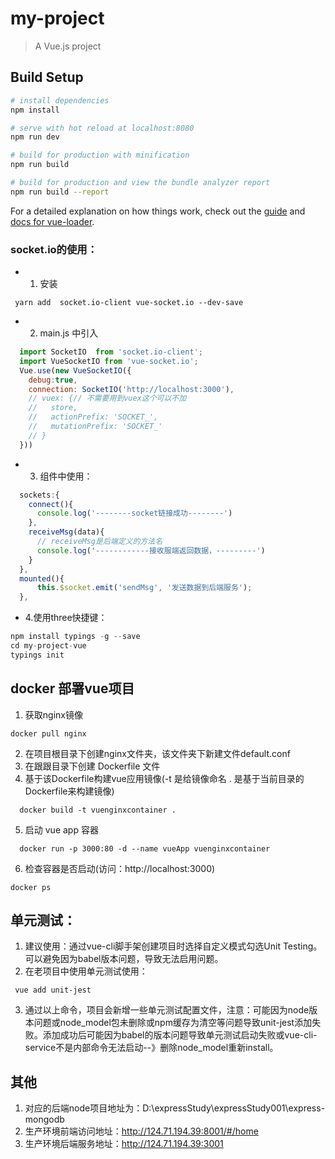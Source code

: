 # my-project

> A Vue.js project

## Build Setup

``` bash
# install dependencies
npm install

# serve with hot reload at localhost:8080
npm run dev

# build for production with minification
npm run build

# build for production and view the bundle analyzer report
npm run build --report
```

For a detailed explanation on how things work, check out the [guide](http://vuejs-templates.github.io/webpack/) and [docs for vue-loader](http://vuejs.github.io/vue-loader).


### socket.io的使用：
 - 1. 安装
  ```
   yarn add  socket.io-client vue-socket.io --dev-save
  ```
 - 2. main.js 中引入
```js
  import SocketIO  from 'socket.io-client';
  import VueSocketIO from 'vue-socket.io';
  Vue.use(new VueSocketIO({
    debug:true,
    connection: SocketIO('http://localhost:3000'),
    // vuex: {// 不需要用到vuex这个可以不加
    //   store,
    //   actionPrefix: 'SOCKET_',
    //   mutationPrefix: 'SOCKET_'
    // }
  }))
```
- 3. 组件中使用：
```js
  sockets:{
    connect(){
      console.log('--------socket链接成功--------')
    },
    receiveMsg(data){
      // receiveMsg是后端定义的方法名
      console.log('------------接收服端返回数据，---------')
    }
  },
  mounted(){
      this.$socket.emit('sendMsg', '发送数据到后端服务');
  },
```
- 4.使用three快捷键：
```js
npm install typings -g --save
cd my-project-vue
typings init
```
## docker 部署vue项目
1. 获取nginx镜像
```
docker pull nginx
```
2. 在项目根目录下创建nginx文件夹，该文件夹下新建文件default.conf
3. 在跟跟目录下创建 Dockerfile 文件
4. 基于该Dockerfile构建vue应用镜像(-t 是给镜像命名 . 是基于当前目录的Dockerfile来构建镜像)
```
  docker build -t vuenginxcontainer .
```
5. 启动 vue app 容器
```
  docker run -p 3000:80 -d --name vueApp vuenginxcontainer
```
6. 检查容器是否启动(访问：http://localhost:3000)
```
docker ps
```
## 单元测试：
1. 建议使用：通过vue-cli脚手架创建项目时选择自定义模式勾选Unit Testing。
可以避免因为babel版本问题，导致无法启用问题。
2. 在老项目中使用单元测试使用：
```
 vue add unit-jest
```
3. 通过以上命令，项目会新增一些单元测试配置文件，注意：可能因为node版本问题或node_model包未删除或npm缓存为清空等问题导致unit-jest添加失败。添加成功后可能因为babel的版本问题导致单元测试启动失败或vue-cli-service不是内部命令无法启动--》删除node_model重新install。
  

## 其他
1. 对应的后端node项目地址为：D:\expressStudy\expressStudy001\express-mongodb
2. 生产环境前端访问地址：http://124.71.194.39:8001/#/home
3. 生产环境后端服务地址：http://124.71.194.39:3001